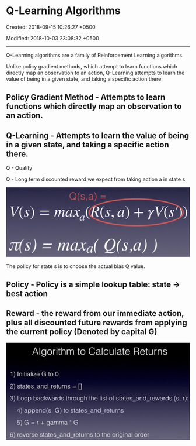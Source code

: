 # Q-Learning Algorithms

Created: 2018-09-15 10:26:27 +0500

Modified: 2018-10-03 23:08:32 +0500

---

Q-Learning algorithms are a family of Reinforcement Learning algorithms.

Unlike policy gradient methods, which attempt to learn functions which directly map an observation to an action, Q-Learning attempts to learn the value of being in a given state, and taking a specific action there.

## Policy Gradient Method - Attempts to learn functions which directly map an observation to an action.

## Q-Learning - Attempts to learn the value of being in a given state, and taking a specific action there.

Q - Quality

Q - Long term discounted reward we expect from taking action a in state s

![image](media/Q-Learning-Algorithms-image1.png)

The policy for state s is to choose the actual bias Q value.

## Policy - Policy is a simple lookup table: state -> best action

## Reward - the reward from our immediate action, plus all discounted future rewards from applying the current policy (Denoted by capital G)

![image](media/Q-Learning-Algorithms-image2.png)
